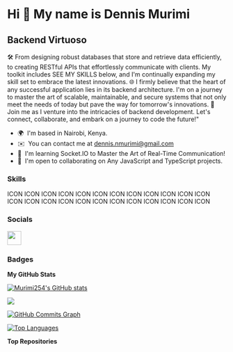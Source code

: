 Hi 👋 My name is Dennis Murimi
==============================

Backend Virtuoso
----------------

🛠️ From designing robust databases that store and retrieve data efficiently, to creating RESTful APIs that effortlessly communicate with clients. My toolkit includes SEE MY SKILLS below, and I'm continually expanding my skill set to embrace the latest innovations.
🌐 I firmly believe that the heart of any successful application lies in its backend architecture. I'm on a journey to master the art of scalable, maintainable, and secure systems that not only meet the needs of today but pave the way for tomorrow's innovations. 
🌟 Join me as I venture into the intricacies of backend development. Let's connect, collaborate, and embark on a journey to code the future!"

* 🌍  I'm based in Nairobi, Kenya.
* ✉️  You can contact me at [dennis.nmurimi@gmail.com](mailto:dennis.nmurimi@gmail.com)
* 🧠  I'm learning Socket.IO to Master the Art of Real-Time Communication!
* 🤝  I'm open to collaborating on Any JavaScript and TypeScript projects.

### Skills


<p align="left">
ICON ICON ICON ICON ICON ICON ICON ICON ICON ICON ICON ICON ICON ICON ICON ICON ICON ICON ICON ICON ICON ICON ICON ICON
</p>


### Socials

<p align="left"> <a href="https://www.github.com/Murimi254" target="_blank" rel="noreferrer"> <picture> <source media="(prefers-color-scheme: dark)" srcset="https://raw.githubusercontent.com/danielcranney/readme-generator/main/public/icons/socials/github-dark.svg" /> <source media="(prefers-color-scheme: light)" srcset="https://raw.githubusercontent.com/danielcranney/readme-generator/main/public/icons/socials/github.svg" /> <img src="https://raw.githubusercontent.com/danielcranney/readme-generator/main/public/icons/socials/github.svg" width="32" height="32" /> </picture> </a></p>

### Badges

<b>My GitHub Stats</b>

<a href="http://www.github.com/Murimi254"><img src="https://github-readme-stats.vercel.app/api?username=Murimi254&show_icons=true&hide=&count_private=true&title_color=0891b2&text_color=ffffff&icon_color=0891b2&bg_color=1c1917&hide_border=true&show_icons=true" alt="Murimi254's GitHub stats" /></a>

<a href="http://www.github.com/Murimi254"><img src="https://github-readme-streak-stats.herokuapp.com/?user=Murimi254&stroke=ffffff&background=1c1917&ring=0891b2&fire=0891b2&currStreakNum=ffffff&currStreakLabel=0891b2&sideNums=ffffff&sideLabels=ffffff&dates=ffffff&hide_border=true" /></a>

<a href="http://www.github.com/Murimi254"><img src="https://github-readme-activity-graph.cyclic.app/graph?username=Murimi254&bg_color=1c1917&color=ffffff&line=0891b2&point=ffffff&area_color=1c1917&area=true&hide_border=true&custom_title=GitHub%20Commits%20Graph" alt="GitHub Commits Graph" /></a>

<a href="https://github.com/Murimi254" align="left"><img src="https://github-readme-stats.vercel.app/api/top-langs/?username=Murimi254&langs_count=10&title_color=0891b2&text_color=ffffff&icon_color=0891b2&bg_color=1c1917&hide_border=true&locale=en&custom_title=Top%20%Languages" alt="Top Languages" /></a>

<b>Top Repositories</b>

<div width="100%" align="center"></div><br /><br /><br /><br /><br /><br /><br />
